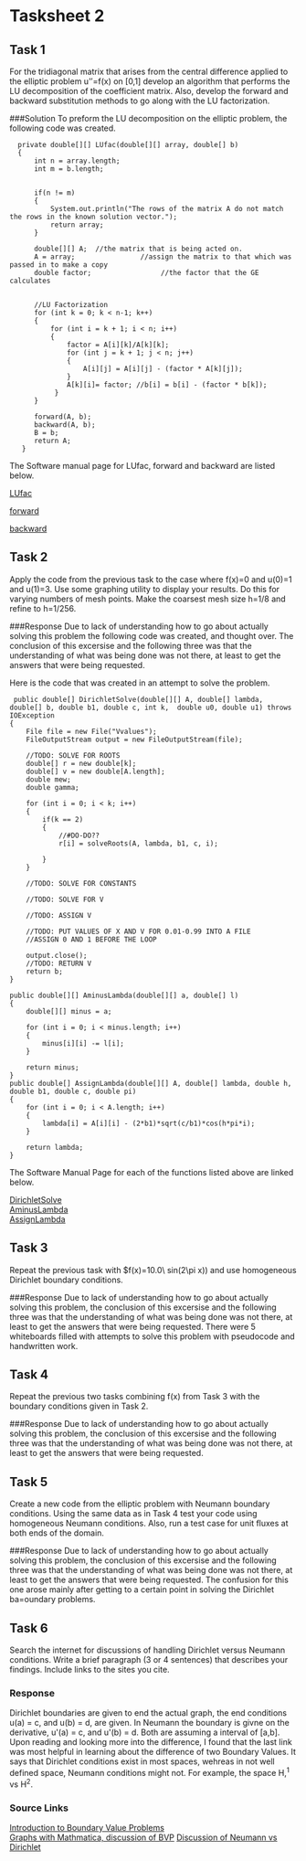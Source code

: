 # Tasksheet 2 

## Task 1

For the tridiagonal matrix that arises from the central difference applied to the elliptic problem 
u'′=f(x) 
on [0,1] develop an algorithm that performs the LU decomposition of the coefficient matrix. Also, develop the forward and backward substitution methods to go along with the LU factorization.

###Solution
To preform the LU decomposition on the elliptic problem, the following code was created.

      private double[][] LUfac(double[][] array, double[] b)
      {
          int n = array.length;
          int m = b.length;
      
      
          if(n != m)
          {
              System.out.println("The rows of the matrix A do not match the rows in the known solution vector.");
              return array;
          }
      
          double[][] A;  //the matrix that is being acted on.
          A = array;                //assign the matrix to that which was passed in to make a copy
          double factor;                 //the factor that the GE calculates
          
          
          //LU Factorization
          for (int k = 0; k < n-1; k++)
          {
              for (int i = k + 1; i < n; i++)
              {
                  factor = A[i][k]/A[k][k];
                  for (int j = k + 1; j < n; j++)
                  {
                      A[i][j] = A[i][j] - (factor * A[k][j]);
                  }
                  A[k][i]= factor; //b[i] = b[i] - (factor * b[k]);
               }
          }
          
          forward(A, b);
          backward(A, b);
          B = b;
          return A;
       }
       
The Software manual page for LUfac, forward and backward are listed below.    

[LUfac](https://github.com/nicoleefleming/math5620/blob/master/SoftwareManual/LUfac.md)   

[forward](https://github.com/nicoleefleming/math5620/blob/master/SoftwareManual/forward.md)    

[backward](https://github.com/nicoleefleming/math5620/blob/master/SoftwareManual/backward.md)    

## Task 2

Apply the code from the previous task to the case where f(x)=0 and u(0)=1 and u(1)=3. Use some graphing utility to display your results. Do this for varying numbers of mesh points. Make the coarsest mesh size 
h=1/8 and refine to h=1/256.

###Response
Due to lack of understanding how to go about actually solving this problem the following code was created, and thought over. 
The conclusion of this excersise and the following three was that the understanding of what was being done was not there, at least to get
the answers that were being requested.   
   
Here is the code that was created in an attempt to solve the problem.  
  
     public double[] DirichletSolve(double[][] A, double[] lambda, double[] b, double b1, double c, int k,  double u0, double u1) throws IOException
    {
        File file = new File("Vvalues");
        FileOutputStream output = new FileOutputStream(file);

        //TODO: SOLVE FOR ROOTS
        double[] r = new double[k];
        double[] v = new double[A.length];
        double mew;
        double gamma;

        for (int i = 0; i < k; i++)
        {
            if(k == 2)
            {
                //#DO-DO??
                r[i] = solveRoots(A, lambda, b1, c, i);

            }
        }

        //TODO: SOLVE FOR CONSTANTS

        //TODO: SOLVE FOR V

        //TODO: ASSIGN V

        //TODO: PUT VALUES OF X AND V FOR 0.01-0.99 INTO A FILE
        //ASSIGN 0 AND 1 BEFORE THE LOOP

        output.close();
        //TODO: RETURN V
        return b;
    }
    
    public double[][] AminusLambda(double[][] a, double[] l)
    {
        double[][] minus = a;

        for (int i = 0; i < minus.length; i++)
        {
            minus[i][i] -= l[i];
        }

        return minus;
    }
    public double[] AssignLambda(double[][] A, double[] lambda, double h, double b1, double c, double pi)
    {
        for (int i = 0; i < A.length; i++)
        {
            lambda[i] = A[i][i] - (2*b1)*sqrt(c/b1)*cos(h*pi*i);
        }

        return lambda;
    }
    
The Software Manual Page for each of the functions listed above are linked below. 

[DirichletSolve](https://github.com/nicoleefleming/math5620/blob/master/SoftwareManual/DirichletSolve.md)    
[AminusLambda](https://github.com/nicoleefleming/math5620/blob/master/SoftwareManual/AminusLambda.md)     
[AssignLambda](https://github.com/nicoleefleming/math5620/blob/master/SoftwareManual/AssignLambda.md)     

    
    
    
## Task 3

Repeat the previous task with $f(x)=10.0\ sin(2\pi x)\) and use homogeneous Dirichlet boundary conditions.

###Response
Due to lack of understanding how to go about actually solving this problem, the conclusion of this excersise and the following three was that the understanding of what was being done was not there, at least to get
the answers that were being requested. There were 5 whiteboards filled with attempts to solve this problem with pseudocode and handwritten work.

## Task 4

Repeat the previous two tasks combining f(x) from Task 3 with the boundary conditions given in Task 2.

###Response
Due to lack of understanding how to go about actually solving this problem, the conclusion of this excersise and the following three was that the understanding of what was being done was not there, at least to get
the answers that were being requested. 

## Task 5

Create a new code from the elliptic problem with Neumann boundary conditions. Using the same data as in Task 4 test your code using homogeneous Neumann conditions. Also, run a test case for unit fluxes at both ends of the domain.

###Response
Due to lack of understanding how to go about actually solving this problem, the conclusion of this excersise and the following three was that the understanding of what was being done was not there, at least to get
the answers that were being requested. The confusion for this one arose mainly after getting to a certain point in solving the Dirichlet ba=oundary problems. 

## Task 6
 Search the internet for discussions of handling Dirichlet versus Neumann conditions. Write a brief paragraph (3 or 4 sentences) that describes your findings. Include links to the sites you cite.

### Response
Dirichlet boundaries are given to end the actual graph, the end conditions u(a) = c, and u(b) = d, are given. In Neumann the boundary is givne on the derivative, 
u'(a) = c, and u'(b) = d. Both are assuming a interval of [a,b]. Upon reading and looking more into the difference, I found that the last link was most helpful
in learning about the difference of two Boundary Values. It says that Dirichlet conditions exist in most spaces, wehreas in not well defined space, Neumann conditions might not.
For example, the space H,<sup>1</sup> vs H<sup>2</sup>.
 

### Source Links
[Introduction to Boundary Value Problems](https://people.sc.fsu.edu/~jpeterson/bvp.pdf)    
[Graphs with Mathmatica, discussion of BVP](https://mathematica.stackexchange.com/questions/120727/confusion-with-neumann-and-dirichlet)
[Discussion of Neumann vs Dirichlet](https://math.stackexchange.com/questions/2313690/neumann-boundary-condition-vs-dirichlet-boundary-condition-why-neumann-conditi)

